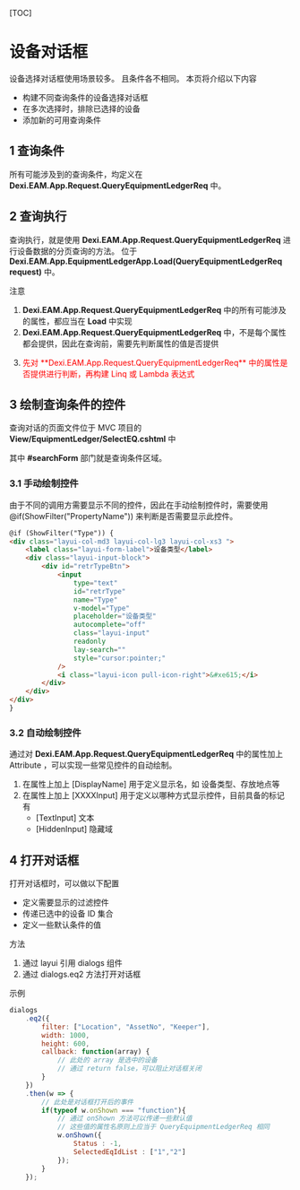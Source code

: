 [TOC]

<style type="text/css">
    .alert{
        color:red;
    }
</style>

# 设备对话框

设备选择对话框使用场景较多。
且条件各不相同。
本页将介绍以下内容

-   构建不同查询条件的设备选择对话框
-   在多次选择时，排除已选择的设备
-   添加新的可用查询条件

## 1 查询条件

所有可能涉及到的查询条件，均定义在 **Dexi.EAM.App.Request.QueryEquipmentLedgerReq** 中。

## 2 查询执行

查询执行，就是使用 **Dexi.EAM.App.Request.QueryEquipmentLedgerReq** 进行设备数据的分页查询的方法。
位于 **Dexi.EAM.App.EquipmentLedgerApp.Load(QueryEquipmentLedgerReq request)** 中。

注意

1. **Dexi.EAM.App.Request.QueryEquipmentLedgerReq** 中的所有可能涉及的属性，都应当在 **Load** 中实现
2. **Dexi.EAM.App.Request.QueryEquipmentLedgerReq** 中，不是每个属性都会提供，因此在查询前，需要先判断属性的值是否提供
3. <p class="alert">先对 **Dexi.EAM.App.Request.QueryEquipmentLedgerReq** 中的属性是否提供进行判断，再构建 Linq 或 Lambda 表达式<p>

## 3 绘制查询条件的控件

查询对话的页面文件位于 MVC 项目的 **View/EquipmentLedger/SelectEQ.cshtml** 中

其中 **#searchForm** 部门就是查询条件区域。

### 3.1 手动绘制控件

由于不同的调用方需要显示不同的控件，因此在手动绘制控件时，需要使用 @if(ShowFilter("PropertyName")) 来判断是否需要显示此控件。

```html
@if (ShowFilter("Type")) {
<div class="layui-col-md3 layui-col-lg3 layui-col-xs3 ">
    <label class="layui-form-label">设备类型</label>
    <div class="layui-input-block">
        <div id="retrTypeBtn">
            <input
                type="text"
                id="retrType"
                name="Type"
                v-model="Type"
                placeholder="设备类型"
                autocomplete="off"
                class="layui-input"
                readonly
                lay-search=""
                style="cursor:pointer;"
            />
            <i class="layui-icon pull-icon-right">&#xe615;</i>
        </div>
    </div>
</div>
}
```

### 3.2 自动绘制控件

通过对 **Dexi.EAM.App.Request.QueryEquipmentLedgerReq** 中的属性加上 Attribute ，可以实现一些常见控件的自动绘制。

1. 在属性上加上 [DisplayName] 用于定义显示名，如 设备类型、存放地点等
2. 在属性上加上 [XXXXInput] 用于定义以哪种方式显示控件，目前具备的标记有
    - [TextInput] 文本
    - [HiddenInput] 隐藏域

## 4 打开对话框

打开对话框时，可以做以下配置

-   定义需要显示的过滤控件
-   传递已选中的设备 ID 集合
-   定义一些默认条件的值

方法

1. 通过 layui 引用 dialogs 组件
2. 通过 dialogs.eq2 方法打开对话框

示例

```javascript
dialogs
    .eq2({
        filter: ["Location", "AssetNo", "Keeper"],
        width: 1000,
        height: 600,
        callback: function(array) {
            // 此处的 array 是选中的设备
            // 通过 return false，可以阻止对话框关闭
        }
    })
    .then(w => {
        // 此处是对话框打开后的事件
        if(typeof w.onShown === "function"){
            // 通过 onShown 方法可以传递一些默认值
            // 这些值的属性名原则上应当于 QueryEquipmentLedgerReq 相同
            w.onShown({
                Status : -1,
                SelectedEqIdList : ["1","2"]
            });
        }
    });
```
